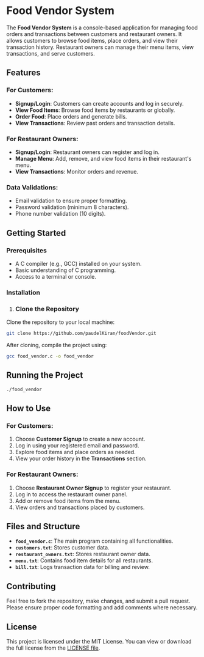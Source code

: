 # Food Vendor System

The **Food Vendor System** is a console-based application for managing food orders and transactions between customers and restaurant owners. It allows customers to browse food items, place orders, and view their transaction history. Restaurant owners can manage their menu items, view transactions, and serve customers.

## Features

### For Customers:
- **Signup/Login**: Customers can create accounts and log in securely.
- **View Food Items**: Browse food items by restaurants or globally.
- **Order Food**: Place orders and generate bills.
- **View Transactions**: Review past orders and transaction details.

### For Restaurant Owners:
- **Signup/Login**: Restaurant owners can register and log in.
- **Manage Menu**: Add, remove, and view food items in their restaurant's menu.
- **View Transactions**: Monitor orders and revenue.

### Data Validations:
- Email validation to ensure proper formatting.
- Password validation (minimum 8 characters).
- Phone number validation (10 digits).

## Getting Started

### Prerequisites

- A C compiler (e.g., GCC) installed on your system.
- Basic understanding of C programming.
- Access to a terminal or console.

### Installation

1. ### Clone the Repository

Clone the repository to your local machine:

```bash
git clone https://github.com/paudelKiran/foodVendor.git
```

After cloning, compile the project using:

```bash
gcc food_vendor.c -o food_vendor
```
## Running the Project

```bash
./food_vendor
```

## How to Use

### For Customers:
1. Choose **Customer Signup** to create a new account.
2. Log in using your registered email and password.
3. Explore food items and place orders as needed.
4. View your order history in the **Transactions** section.

### For Restaurant Owners:
1. Choose **Restaurant Owner Signup** to register your restaurant.
2. Log in to access the restaurant owner panel.
3. Add or remove food items from the menu.
4. View orders and transactions placed by customers.

## Files and Structure
- **`food_vendor.c`**: The main program containing all functionalities.
- **`customers.txt`**: Stores customer data.
- **`restaurant_owners.txt`**: Stores restaurant owner data.
- **`menu.txt`**: Contains food item details for all restaurants.
- **`bill.txt`**: Logs transaction data for billing and review.

## Contributing

Feel free to fork the repository, make changes, and submit a pull request. Please ensure proper code formatting and add comments where necessary.
## License

This project is licensed under the MIT License. You can view or download the full license from the [LICENSE file](license.txt).